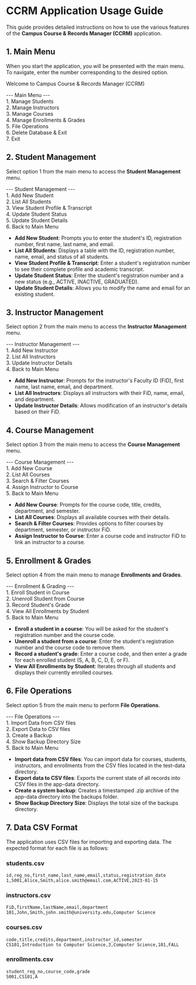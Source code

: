 # **CCRM Application Usage Guide**

This guide provides detailed instructions on how to use the various features of the **Campus Course & Records Manager (CCRM)** application.

## **1\. Main Menu**

When you start the application, you will be presented with the main menu. To navigate, enter the number corresponding to the desired option.

Welcome to Campus Course & Records Manager (CCRM)

\--- Main Menu \---  
1\. Manage Students  
2\. Manage Instructors  
3\. Manage Courses  
4\. Manage Enrollments & Grades  
5\. File Operations  
6\. Delete Database & Exit  
7\. Exit

## **2\. Student Management**

Select option 1 from the main menu to access the **Student Management** menu.

\--- Student Management \---  
1\. Add New Student  
2\. List All Students  
3\. View Student Profile & Transcript  
4\. Update Student Status  
5\. Update Student Details  
6\. Back to Main Menu

* **Add New Student**: Prompts you to enter the student's ID, registration number, first name, last name, and email.  
* **List All Students**: Displays a table with the ID, registration number, name, email, and status of all students.  
* **View Student Profile & Transcript**: Enter a student's registration number to see their complete profile and academic transcript.  
* **Update Student Status**: Enter the student's registration number and a new status (e.g., ACTIVE, INACTIVE, GRADUATED).  
* **Update Student Details**: Allows you to modify the name and email for an existing student.

## **3\. Instructor Management**

Select option 2 from the main menu to access the **Instructor Management** menu.

\--- Instructor Management \---  
1\. Add New Instructor  
2\. List All Instructors  
3\. Update Instructor Details  
4\. Back to Main Menu

* **Add New Instructor**: Prompts for the instructor's Faculty ID (FiD), first name, last name, email, and department.  
* **List All Instructors**: Displays all instructors with their FiD, name, email, and department.  
* **Update Instructor Details**: Allows modification of an instructor's details based on their FiD.

## **4\. Course Management**

Select option 3 from the main menu to access the **Course Management** menu.

\--- Course Management \---  
1\. Add New Course  
2\. List All Courses  
3\. Search & Filter Courses  
4\. Assign Instructor to Course  
5\. Back to Main Menu

* **Add New Course**: Prompts for the course code, title, credits, department, and semester.  
* **List All Courses**: Displays all available courses with their details.  
* **Search & Filter Courses**: Provides options to filter courses by department, semester, or instructor FiD.  
* **Assign Instructor to Course**: Enter a course code and instructor FiD to link an instructor to a course.

## **5\. Enrollment & Grades**

Select option 4 from the main menu to manage **Enrollments and Grades**.

\--- Enrollment & Grading \---  
1\. Enroll Student in Course  
2\. Unenroll Student from Course  
3\. Record Student's Grade  
4\. View All Enrollments by Student  
5\. Back to Main Menu

* **Enroll a student in a course**: You will be asked for the student's registration number and the course code.  
* **Unenroll a student from a course**: Enter the student's registration number and the course code to remove them.  
* **Record a student's grade**: Enter a course code, and then enter a grade for each enrolled student (S, A, B, C, D, E, or F).  
* **View All Enrollments by Student**: Iterates through all students and displays their currently enrolled courses.

## **6\. File Operations**

Select option 5 from the main menu to perform **File Operations**.

\--- File Operations \---  
1\. Import Data from CSV files  
2\. Export Data to CSV files  
3\. Create a Backup  
4\. Show Backup Directory Size  
5\. Back to Main Menu

* **Import data from CSV files**: You can import data for courses, students, instructors, and enrollments from the CSV files located in the test-data directory.  
* **Export data to CSV files**: Exports the current state of all records into CSV files in the app-data directory.  
* **Create a system backup**: Creates a timestamped .zip archive of the app-data directory into the backups folder.  
* **Show Backup Directory Size**: Displays the total size of the backups directory.

## **7\. Data CSV Format**

The application uses CSV files for importing and exporting data. The expected format for each file is as follows:

### **students.csv**
```CSV
id,reg_no,first_name,last_name,email,status,registration_date  
1,S001,Alice,Smith,alice.smith@email.com,ACTIVE,2023-01-15
```
### **instructors.csv**
```CSV
FiD,firstName,lastName,email,department  
101,John,Smith,john.smith@university.edu,Computer Science
```
### **courses.csv**
```CSV
code,title,credits,department,instructor_id,semester  
CS101,Introduction to Computer Science,3,Computer Science,101,FALL
```
### **enrollments.csv**
```CSV
student_reg_no,course_code,grade  
S001,CS101,A  
```
